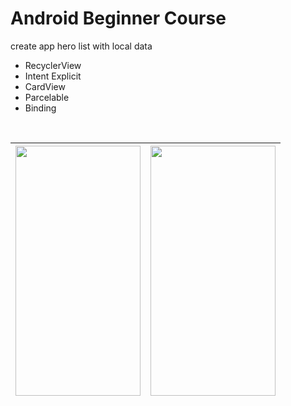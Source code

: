# Android Beginner Course
create app hero list with local data
- RecyclerView
- Intent Explicit
- CardView
- Parcelable
- Binding
<br>
<table>
  <thead>
    <tr>
      <th><img src="https://user-images.githubusercontent.com/43929960/205437962-7f655e7a-e16b-4018-9e37-096bfb4268da.jpg" width="200" height="400"></th>
      <th><img src="https://user-images.githubusercontent.com/43929960/205437964-0b74b03d-36da-4e7d-9214-1d8a4275c95e.jpg" width="200" height="400"></th>
    </tr>
  </thead
</table>
